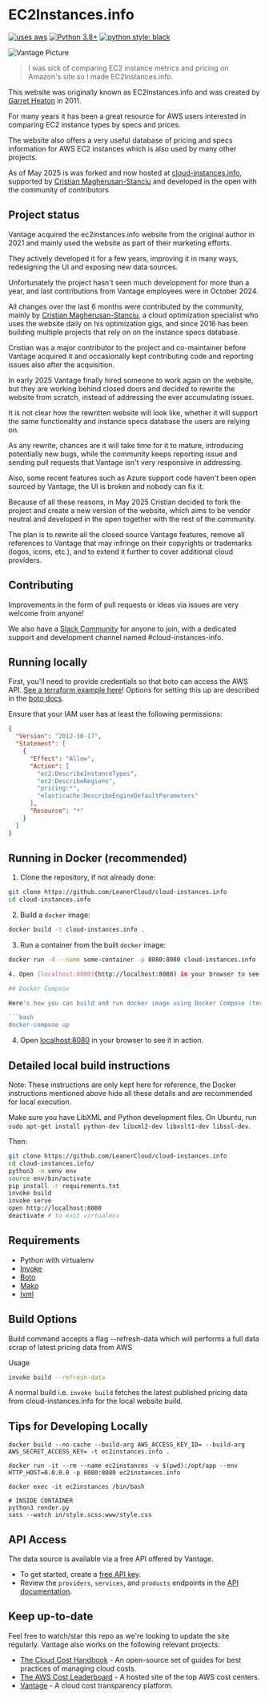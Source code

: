 # EC2Instances.info

[![uses aws](https://img.shields.io/badge/uses-AWS-yellow)](https://aws.amazon.com/)
[![Python 3.8+](https://img.shields.io/badge/python-3.8+-blue.svg)](https://www.python.org/downloads/release/python-380/)
[![python style: black](https://img.shields.io/badge/python%20style-black-000000.svg?style=flat-square)](https://github.com/psf/black)

![Vantage Picture](https://uploads-ssl.webflow.com/5f9ba05ba40d6414f341df34/5f9bb1764b6670c6f7739564_moutain-scene.svg)

> I was sick of comparing EC2 instance metrics and pricing on Amazon's site so I
> made EC2Instances.info.

This website was originally known as EC2Instances.info and was created by [Garret
Heaton](https://github.com/powdahound) in 2011.

For many years it has been a great resource for AWS users interested in comparing EC2 instance types by specs and prices.

The website also offers a very useful database of pricing and specs information for AWS EC2 instances which is also used by many other projects.

As of May 2025 is was forked and now hosted at [cloud-instances.info](https://cloud-instances.info), supported by
[Cristian Magherusan-Stanciu](https://LeanerCloud.com/) and developed in the open with the community of contributors.

## Project status

Vantage acquired the ec2instances.info website from the original author in 2021 and mainly used the website as part of their marketing efforts.

They actively developed it for a few years, improving it in many ways, redesigning the UI and exposing new data sources.

Unfortunately the project hasn't seen much development for more than a year, and last contributions from Vantage employees were in October 2024.

All changes over the last 6 months were contributed by the community, mainly by [Cristian Magherusan-Stanciu](https://LeanerCloud.com/), a cloud optimization specialist who uses the website daily on his optimization gigs, and since 2016 has been building multiple projects that rely on on the instance specs database.

Cristian was a major contributor to the project and co-maintainer before Vantage acquired it and occasionally kept contributing code and reporting issues also after the acquisition.

In early 2025 Vantage finally hired someone to work again on the website, but they are working behind closed doors and decided to rewrite the website from scratch, instead of addressing the ever accumulating issues.

It is not clear how the rewritten website will look like, whether it will support the same functionality and instance specs database the users are relying on.

As any rewrite, chances are it will take time for it to mature, introducing potentially new bugs, while the community keeps reporting issue and sending pull requests that Vantage isn't very responsive in addressing.

Also, some recent features such as Azure support code haven't been open sourced by Vantage, the UI is broken and nobody can fix it.

Because of all these reasons, in May 2025 Cristian decided to fork the project and create a new version of the website, which aims to be vendor neutral and developed in the open together with the rest of the community.

The plan is to rewrite all the closed source Vantage features, remove all references to Vantage that may infringe on their copyrights or trademarks (logos, icons, etc.), and to extend it further to cover additional cloud providers.

## Contributing

Improvements in the form of pull requests or ideas via issues are very welcome from anyone!

We also have a [Slack Community](https://join.slack.com/t/leanercloud/shared_invite/zt-xodcoi9j-1IcxNozXx1OW0gh_N08sjg) for anyone to join, with a dedicated support and development channel named #cloud-instances-info.

## Running locally

First, you'll need to provide credentials so that boto can access the AWS API. [See a terraform example here](./docs/terraform/iam.tf)!
Options for setting this up are described in the [boto
docs](https://boto3.amazonaws.com/v1/documentation/api/latest/guide/configuration.html).

Ensure that your IAM user has at least the following permissions:

```json
{
  "Version": "2012-10-17",
  "Statement": [
    {
      "Effect": "Allow",
      "Action": [
        "ec2:DescribeInstanceTypes",
        "ec2:DescribeRegions",
        "pricing:*",
        "elasticache:DescribeEngineDefaultParameters"
      ],
      "Resource": "*"
    }
  ]
}
```

## Running in Docker (recommended)

1. Clone the repository, if not already done:

```bash
git clone https://github.com/LeanerCloud/cloud-instances.info
cd cloud-instances.info
```

2. Build a `docker` image:

```bash
docker build -t cloud-instances.info .
```

3. Run a container from the built `docker` image:

````bash
docker run -d --name some-container -p 8080:8080 cloud-instances.info

4. Open [localhost:8080](http://localhost:8080) in your browser to see it in action.

## Docker Compose

Here's how you can build and run docker image using Docker Compose (tested with Docker Compose v2):

```bash
docker-compose up
````

4. Open [localhost:8080](http://localhost:8080) in your browser to see it in action.

## Detailed local build instructions

Note: These instructions are only kept here for reference, the Docker
instructions mentioned above hide all these details and are recommended for local execution.

Make sure you have LibXML and Python development files. On Ubuntu, run `sudo apt-get install python-dev libxml2-dev libxslt1-dev libssl-dev`.

Then:

```bash
git clone https://github.com/LeanerCloud/cloud-instances.info
cd cloud-instances.info/
python3 -m venv env
source env/bin/activate
pip install -r requirements.txt
invoke build
invoke serve
open http://localhost:8080
deactivate # to exit virtualenv
```

## Requirements

- Python with virtualenv
- [Invoke](http://www.pyinvoke.org/)
- [Boto](http://boto.readthedocs.org/en/latest/)
- [Mako](http://www.makotemplates.org/)
- [lxml](http://lxml.de/)

## Build Options

Build command accepts a flag --refresh-data which will performs a full data scrap of latest pricing data from AWS

Usage

```bash
invoke build --refresh-data
```

A normal build i.e. `invoke build` fetches the latest published pricing data from cloud-instances.info for the local website build.

## Tips for Developing Locally

```
docker build --no-cache --build-arg AWS_ACCESS_KEY_ID= --build-arg AWS_SECRET_ACCESS_KEY= -t ec2instances.info .

docker run -it --rm --name ec2instances -v $(pwd):/opt/app --env HTTP_HOST=0.0.0.0 -p 8080:8080 ec2instances.info

docker exec -it ec2instances /bin/bash

# INSIDE CONTAINER
python3 render.py
sass --watch in/style.scss:www/style.css
```

## API Access

The data source is available via a free API offered by Vantage.

- To get started, create a [free API key](https://vantage.readme.io/reference/authentication).
- Review the `providers`, `services`, and `products` endpoints in the [API documentation](https://vantage.readme.io/reference/getproducts).

## Keep up-to-date

Feel free to watch/star this repo as we're looking to update the site regularly. Vantage also works on the following relevant projects:

- [The Cloud Cost Handbook](https://github.com/vantage-sh/handbook) - An
  open-source set of guides for best practices of managing cloud costs.
- [The AWS Cost Leaderboard](https://leaderboard.vantage.sh/) - A hosted site of
  the top AWS cost centers.
- [Vantage](https://vantage.sh/) - A cloud cost transparency platform.
